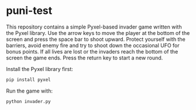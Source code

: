 # puni-test

This repository contains a simple Pyxel-based invader game written with the
Pyxel library.  Use the arrow keys to move the player at the bottom of the
screen and press the space bar to shoot upward.  Protect yourself with the
barriers, avoid enemy fire and try to shoot down the occasional UFO for bonus
points.  If all lives are lost or the invaders reach the bottom of the screen
the game ends.  Press the return key to start a new round.

Install the Pyxel library first:

```bash
pip install pyxel
```

Run the game with:

```bash
python invader.py
```
